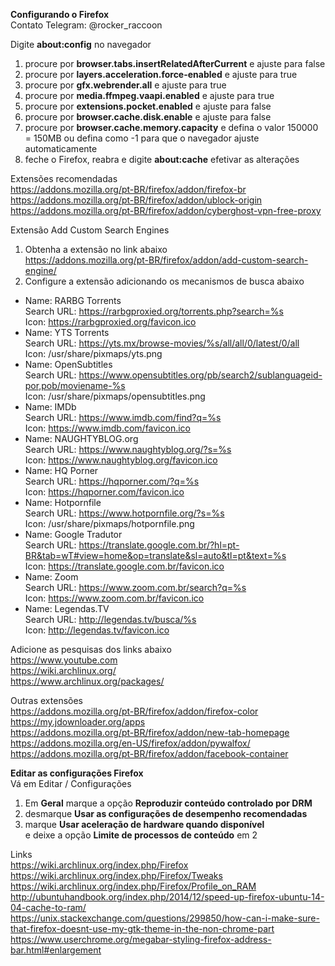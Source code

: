 <b>Configurando o Firefox</b></br>
Contato Telegram: @rocker_raccoon

Digite <b>about:config</b> no navegador
1. procure por <b>browser.tabs.insertRelatedAfterCurrent</b> e ajuste para false
2. procure por <b>layers.acceleration.force-enabled</b> e ajuste para true
3. procure por <b>gfx.webrender.all</b> e ajuste para true
4. procure por <b>media.ffmpeg.vaapi.enabled</b> e ajuste para true
5. procure por <b>extensions.pocket.enabled</b> e ajuste para false
6. procure por <b>browser.cache.disk.enable</b> e ajuste para false
7. procure por <b>browser.cache.memory.capacity</b> e defina o valor 150000 = 150MB ou defina como -1 para que o navegador ajuste automaticamente
8. feche o Firefox, reabra e digite <b>about:cache</b> efetivar as alterações

Extensões recomendadas</br>
https://addons.mozilla.org/pt-BR/firefox/addon/firefox-br</br>
https://addons.mozilla.org/pt-BR/firefox/addon/ublock-origin</br>
https://addons.mozilla.org/pt-BR/firefox/addon/cyberghost-vpn-free-proxy</br>

Extensão Add Custom Search Engines
1. Obtenha a extensão no link abaixo</br>
https://addons.mozilla.org/pt-BR/firefox/addon/add-custom-search-engine/
2. Configure a extensão adicionando os mecanismos de busca abaixo
- Name: RARBG Torrents</br>
Search URL: https://rarbgproxied.org/torrents.php?search=%s</br>
Icon: https://rarbgproxied.org/favicon.ico</br>
- Name: YTS Torrents</br>
Search URL: https://yts.mx/browse-movies/%s/all/all/0/latest/0/all</br>
Icon: /usr/share/pixmaps/yts.png</br>
- Name: OpenSubtitles</br>
Search URL: https://www.opensubtitles.org/pb/search2/sublanguageid-por,pob/moviename-%s</br>
Icon: /usr/share/pixmaps/opensubtitles.png
- Name: IMDb</br>
Search URL: https://www.imdb.com/find?q=%s</br>
Icon: https://www.imdb.com/favicon.ico
- Name: NAUGHTYBLOG.org</br>
Search URL: https://www.naughtyblog.org/?s=%s</br>
Icon: https://www.naughtyblog.org/favicon.ico
- Name: HQ Porner</br>
Search URL: https://hqporner.com/?q=%s</br>
Icon: https://hqporner.com/favicon.ico
- Name: Hotpornfile</br>
Search URL: https://www.hotpornfile.org/?s=%s</br>
Icon: /usr/share/pixmaps/hotpornfile.png</br>
- Name: Google Tradutor</br>
Search URL: https://translate.google.com.br/?hl=pt-BR&tab=wT#view=home&op=translate&sl=auto&tl=pt&text=%s</br>
Icon: https://translate.google.com.br/favicon.ico
- Name: Zoom</br>
Search URL: https://www.zoom.com.br/search?q=%s</br>
Icon: https://www.zoom.com.br/favicon.ico
- Name: Legendas.TV</br>
Search URL: http://legendas.tv/busca/%s</br>
Icon: http://legendas.tv/favicon.ico

Adicione as pesquisas dos links abaixo</br>
https://www.youtube.com</br>
https://wiki.archlinux.org/</br>
https://www.archlinux.org/packages/</br>

Outras extensões</br>
https://addons.mozilla.org/pt-BR/firefox/addon/firefox-color</br>
https://my.jdownloader.org/apps</br>
https://addons.mozilla.org/pt-BR/firefox/addon/new-tab-homepage</br>
https://addons.mozilla.org/en-US/firefox/addon/pywalfox/</br>
https://addons.mozilla.org/pt-BR/firefox/addon/facebook-container</br>

<b>Editar as configurações Firefox</b></br>
Vá em Editar / Configurações
1. Em <b>Geral</b> marque a opção <b>Reproduzir conteúdo controlado por DRM</b>
2. desmarque <b>Usar as configurações de desempenho recomendadas</b>
3. marque <b>Usar aceleração de hardware quando disponível</b></br> e deixe a opção <b>Limite de processos de conteúdo</b> em 2</br>

Links</br>
https://wiki.archlinux.org/index.php/Firefox</br>
https://wiki.archlinux.org/index.php/Firefox/Tweaks</br>
https://wiki.archlinux.org/index.php/Firefox/Profile_on_RAM</br>
http://ubuntuhandbook.org/index.php/2014/12/speed-up-firefox-ubuntu-14-04-cache-to-ram/</br>
https://unix.stackexchange.com/questions/299850/how-can-i-make-sure-that-firefox-doesnt-use-my-gtk-theme-in-the-non-chrome-part</br>
https://www.userchrome.org/megabar-styling-firefox-address-bar.html#enlargement</br></br>
